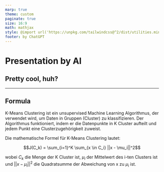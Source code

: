 ```yaml
---
marp: true
theme: custom
paginate: true
size: 16:9
math: mathjax
style: @import url('https://unpkg.com/tailwindcss@^2/dist/utilities.min.css')
footer: by ChatGPT
---
```

    
<!-- _class: title -->
<!-- _footer: '' -->
<!-- _paginate: false -->
# Presentation by AI 
## Pretty cool, huh?
    
---
## Formula 
    

K-Means Clustering ist ein unsupervised Machine Learning Algorithmus, der verwendet wird, um Daten in Gruppen (Cluster) zu klassifizieren. Der Algorithmus funktioniert, indem er die Datenpunkte in K Cluster aufteilt und jedem Punkt eine Clusterzugehörigkeit zuweist.

Die mathematische Formel für K-Means Clustering lautet:

$$J(C_k) = \sum_{i=1}^K \sum_{x \in C_i} ||x - \mu_i||^2$$

wobei $C_k$ die Menge der K Cluster ist, $\mu_i$ der Mittelwert des i-ten Clusters ist und $||x - \mu_i||^2$ die Quadratsumme der Abweichung von x zu $\mu_i$ ist.
    
